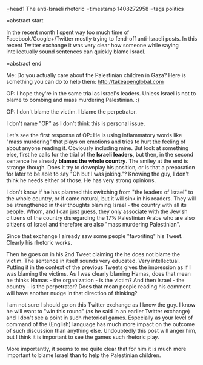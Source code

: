 =head1 The anti-Israeli rhetoric
=timestamp 1408272958
=tags politics

=abstract start

In the recent month I spent way too much time of Facebook/Google+/Twitter mostly trying to fend-off anti-Israeli
posts. In this recent Twitter exchange it was very clear how someone while saying intellectually sound sentences
can quickly blame Israel.

=abstract end


Me: Do you actually care about the Palestinian children in Gaza? Here is something you can do to help them: <a href="http://takeapenglobal.com">http://takeapenglobal.com</a>

OP: I hope they're in the same trial as Israel's leaders. Unless Israel is not to blame to bombing and mass murdering Palestinian. :)

<!-- Me: it seems you and Naturei Karta have very similar opinions :) -->

OP: I don't blame the victim. I blame the perpetrator.

<!-- OP: You probably have more agreement with Neturei Karta than I do. :) -->

I don't name "OP" as I don't think this is personal issue. 

Let's see the first response of OP: He is using inflammatory words like "mass murdering" that plays on emotions and tries to hurt the feeling of about anyone reading it.
Obviously including mine. But look at something else, first he calls for the trial of the <b>Israeli leaders</b>, but then, in the second sentence he already <b>blames the whole country</b>.
The smiley at the end is strange though. Does it try to downplay his position, or is that a preparation for later to be able to say "Oh but I was joking."?
Knowing the guy, I don't think he needs either of those. He has very strong opinions.

I don't know if he has planned this switching from "the leaders of Israel" to the whole country, or if came natural, but it will sink in his readers.
They will be strengthened in their thoughts blaming Israel - the country with all its people. Whom, and I can just guess, they only associate with
the Jewish citizens of the country disregarding the 17% Palestinian Arabs who are also citizens of Israel and therefore are also "mass murdering Palestinian".

Since that exchange I already saw some people "favoriting" his Tweet. Clearly his rhetoric works.

Then he goes on in his 2nd Tweet claiming the he does not blame the victim.  The sentence in itself sounds very educated. Very intellectual.
Putting it in the context of the previous Tweets gives the impression as if I was blaming the victims. As I was clearly blaming Hamas,
does that mean he thinks Hamas - the organization - is the victim? And then Israel - the country - is the perpetrator?
Does that mean people reading his comment will have another nudge in that direction of thinking?


I am not sure I should go on this Twitter exchange as I know the guy. I know he will want to "win this round" (as he said in an earlier Twitter exchange) and
I don't see a point in such rhetorical games. Especially as your level of command of the (English) language has much more impact on the outcome
of such discussion than anything else. Undoubtedly this post will anger him, but I think it is important to see the games such rhetoric play.

More importantly, it seems to me quite clear that for him it is much more important to blame Israel than to help the Palestinian children.

